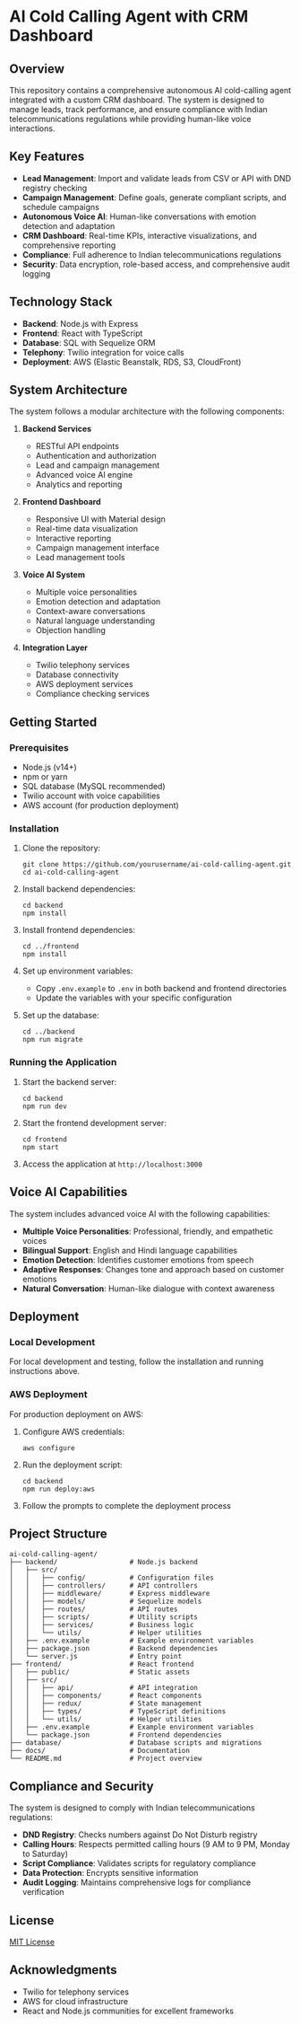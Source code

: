 # AI Cold Calling Agent with CRM Dashboard

## Overview

This repository contains a comprehensive autonomous AI cold-calling agent integrated with a custom CRM dashboard. The system is designed to manage leads, track performance, and ensure compliance with Indian telecommunications regulations while providing human-like voice interactions.

## Key Features

- **Lead Management**: Import and validate leads from CSV or API with DND registry checking
- **Campaign Management**: Define goals, generate compliant scripts, and schedule campaigns
- **Autonomous Voice AI**: Human-like conversations with emotion detection and adaptation
- **CRM Dashboard**: Real-time KPIs, interactive visualizations, and comprehensive reporting
- **Compliance**: Full adherence to Indian telecommunications regulations
- **Security**: Data encryption, role-based access, and comprehensive audit logging

## Technology Stack

- **Backend**: Node.js with Express
- **Frontend**: React with TypeScript
- **Database**: SQL with Sequelize ORM
- **Telephony**: Twilio integration for voice calls
- **Deployment**: AWS (Elastic Beanstalk, RDS, S3, CloudFront)

## System Architecture

The system follows a modular architecture with the following components:

1. **Backend Services**
   - RESTful API endpoints
   - Authentication and authorization
   - Lead and campaign management
   - Advanced voice AI engine
   - Analytics and reporting

2. **Frontend Dashboard**
   - Responsive UI with Material design
   - Real-time data visualization
   - Interactive reporting
   - Campaign management interface
   - Lead management tools

3. **Voice AI System**
   - Multiple voice personalities
   - Emotion detection and adaptation
   - Context-aware conversations
   - Natural language understanding
   - Objection handling

4. **Integration Layer**
   - Twilio telephony services
   - Database connectivity
   - AWS deployment services
   - Compliance checking services

## Getting Started

### Prerequisites

- Node.js (v14+)
- npm or yarn
- SQL database (MySQL recommended)
- Twilio account with voice capabilities
- AWS account (for production deployment)

### Installation

1. Clone the repository:
   ```
   git clone https://github.com/yourusername/ai-cold-calling-agent.git
   cd ai-cold-calling-agent
   ```

2. Install backend dependencies:
   ```
   cd backend
   npm install
   ```

3. Install frontend dependencies:
   ```
   cd ../frontend
   npm install
   ```

4. Set up environment variables:
   - Copy `.env.example` to `.env` in both backend and frontend directories
   - Update the variables with your specific configuration

5. Set up the database:
   ```
   cd ../backend
   npm run migrate
   ```

### Running the Application

1. Start the backend server:
   ```
   cd backend
   npm run dev
   ```

2. Start the frontend development server:
   ```
   cd frontend
   npm start
   ```

3. Access the application at `http://localhost:3000`

## Voice AI Capabilities

The system includes advanced voice AI with the following capabilities:

- **Multiple Voice Personalities**: Professional, friendly, and empathetic voices
- **Bilingual Support**: English and Hindi language capabilities
- **Emotion Detection**: Identifies customer emotions from speech
- **Adaptive Responses**: Changes tone and approach based on customer emotions
- **Natural Conversation**: Human-like dialogue with context awareness

## Deployment

### Local Development

For local development and testing, follow the installation and running instructions above.

### AWS Deployment

For production deployment on AWS:

1. Configure AWS credentials:
   ```
   aws configure
   ```

2. Run the deployment script:
   ```
   cd backend
   npm run deploy:aws
   ```

3. Follow the prompts to complete the deployment process

## Project Structure

```
ai-cold-calling-agent/
├── backend/                  # Node.js backend
│   ├── src/
│   │   ├── config/           # Configuration files
│   │   ├── controllers/      # API controllers
│   │   ├── middleware/       # Express middleware
│   │   ├── models/           # Sequelize models
│   │   ├── routes/           # API routes
│   │   ├── scripts/          # Utility scripts
│   │   ├── services/         # Business logic
│   │   └── utils/            # Helper utilities
│   ├── .env.example          # Example environment variables
│   ├── package.json          # Backend dependencies
│   └── server.js             # Entry point
├── frontend/                 # React frontend
│   ├── public/               # Static assets
│   ├── src/
│   │   ├── api/              # API integration
│   │   ├── components/       # React components
│   │   ├── redux/            # State management
│   │   ├── types/            # TypeScript definitions
│   │   └── utils/            # Helper utilities
│   ├── .env.example          # Example environment variables
│   └── package.json          # Frontend dependencies
├── database/                 # Database scripts and migrations
├── docs/                     # Documentation
└── README.md                 # Project overview
```

## Compliance and Security

The system is designed to comply with Indian telecommunications regulations:

- **DND Registry**: Checks numbers against Do Not Disturb registry
- **Calling Hours**: Respects permitted calling hours (9 AM to 9 PM, Monday to Saturday)
- **Script Compliance**: Validates scripts for regulatory compliance
- **Data Protection**: Encrypts sensitive information
- **Audit Logging**: Maintains comprehensive logs for compliance verification

## License

[MIT License](LICENSE)

## Acknowledgments

- Twilio for telephony services
- AWS for cloud infrastructure
- React and Node.js communities for excellent frameworks
